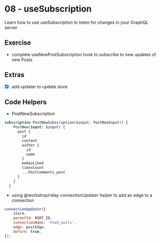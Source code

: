 # 08 - useSubscription

Learn how to use useSubscription to listen for changes in your GraphQL server

## Exercise

- complete useNewPostSubscription hook to subscribe to new updates of new Posts

## Extras

- [x] add updater to update store

## Code Helpers

- PostNewSubscription
```graphql
subscription PostNewSubscription($input: PostNewInput!) {
    PostNew(input: $input) {
      post {
        id
        content
        author {
          id
          name
        }
        meHasLiked
        likesCount
        ...PostComments_post
      }
    }
  }
```

- using @workshop/relay connectionUpdater helper to add an edge to a connection

```jsx
connectionUpdater({
    store,
    parentId: ROOT_ID,
    connectionName: 'Feed_posts',
    edge: postEdge,
    before: true,
});
```